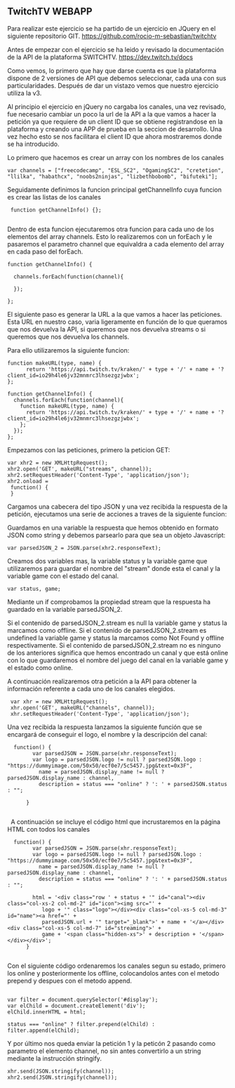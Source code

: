 ## TwitchTV WEBAPP 

Para realizar este ejercicio se ha partido de un ejercicio en JQuery en el siguiente repositorio GIT.
https://github.com/rocio-m-sebastian/twitchtv

Antes de empezar con el ejercicio se ha leido y revisado la documentación de la API de la plataforma SWITCHTV.
https://dev.twitch.tv/docs

Como vemos, lo primero que hay que darse cuenta es que la plataforma dispone de 2 versiones de API que debemos seleccionar, cada una con sus particularidades. Después de dar un vistazo vemos que nuestro ejercicio utiliza la v3.

Al principio el ejercicio en jQuery no cargaba los canales, una vez revisado, fue necesario cambiar un poco la url de la API a la que vamos a hacer la petición ya que requiere de un client ID que se obtiene registrandose en la plataforma y creando una APP de prueba en la seccion de desarrollo. Una vez hecho esto se nos facilitara el client ID que ahora mostraremos donde se ha introducido.

Lo primero que hacemos es crear un array con los nombres de los canales

```
var channels = ["freecodecamp", "ESL_SC2", "OgamingSC2", "cretetion", "llilka", "habathcx", "noobs2ninjas", "lizbethbobomb", "bifuteki"];

```

Seguidamente definimos la funcion principal getChannelInfo cuya funcion es crear las listas de los canales

```
 function getChannelInfo() {};
 
```

Dentro de esta funcion ejecutaremos otra funcion para cada uno de los elementos del array channels. Esto lo realizaremos con un forEach y le pasaremos el parametro channel que equivaldra a cada elemento del array en cada paso del forEach.

```
function getChannelInfo() {

  channels.forEach(function(channel){
    
  });

};

```

El siguiente paso es generar la URL a la que vamos a hacer las peticiones. Esta URL en nuestro caso, varia ligeramente en función de lo que queramos que nos devuelva la API, si queremos que nos devuelva streams o si queremos que nos devuelva los channels.

Para ello utilizaremos la siguiente funcion:

```
function makeURL(type, name) {
      return 'https://api.twitch.tv/kraken/' + type + '/' + name + '?client_id=io29h4le6jv32mnmrc3lhsezgzjwbx';
};
```

```
function getChannelInfo() {
  channels.forEach(function(channel){
    function makeURL(type, name) {
      return 'https://api.twitch.tv/kraken/' + type + '/' + name + '?client_id=io29h4le6jv32mnmrc3lhsezgzjwbx';
    };
  });
};

```

Empezamos con las peticiones, primero la peticion GET:

    var xhr2 = new XMLHttpRequest();
    xhr2.open('GET', makeURL("streams", channel));
    xhr2.setRequestHeader('Content-Type', 'application/json');
    xhr2.onload = 
     function() {
     }
     
Cargamos una cabecera del tipo JSON y una vez recibida la respuesta de la petición, ejecutamos una serie de acciones a traves de la siguiente funcion:

Guardamos en una variable la respuesta que hemos obtenido en formato JSON como string y debemos parsearlo para que sea un objeto Javascript:

    var parsedJSON_2 = JSON.parse(xhr2.responseText);
     
Creamos dos variables mas, la variable status y la variable game que utilizaremos para guardar el nombre del "stream" donde esta el canal y la variable game con el estado del canal.

    var status, game;

Mediante un if comprobamos la propiedad stream que la respuesta ha guardado en la variable parsedJSON_2.

Si el contenido de parsedJSON_2.stream es null la variable game y status la marcamos como offline.
Si el contenido de parsedJSON_2.stream es undefined la variable game y status la marcamos como Not Found y offline respectivamente.
Si el contenido de parsedJSON_2.stream no es ninguno de los anteriores significa que hemos encontrado un canal y que está online con lo que guardaremos el nombre del juego del canal en la variable game y el estado como online.

A continuación realizaremos otra petición a la API para obtener la información referente a cada uno de los canales elegidos.

 ```
  var xhr = new XMLHttpRequest();
  xhr.open('GET', makeURL("channels", channel));
  xhr.setRequestHeader('Content-Type', 'application/json');

```

Una vez recibida la respuesta lanzamos la siguiente función que se encargará de conseguir el logo, el nombre y la descripción del canal:

```
  function() {
        var parsedJSON = JSON.parse(xhr.responseText);
        var logo = parsedJSON.logo != null ? parsedJSON.logo : "https://dummyimage.com/50x50/ecf0e7/5c5457.jpg&text=0x3F",
          name = parsedJSON.display_name != null ? parsedJSON.display_name : channel,
          description = status === "online" ? ': ' + parsedJSON.status : "";

      }
  
```
   
A continuación se incluye el código html que incrustaremos en la página HTML con todos los canales

```
  function() {
        var parsedJSON = JSON.parse(xhr.responseText);
        var logo = parsedJSON.logo != null ? parsedJSON.logo : "https://dummyimage.com/50x50/ecf0e7/5c5457.jpg&text=0x3F",
          name = parsedJSON.display_name != null ? parsedJSON.display_name : channel,
          description = status === "online" ? ': ' + parsedJSON.status : "";
          
        html = '<div class="row ' + status + '" id="canal"><div class="col-xs-2 col-md-2" id="icon"><img src="' + 
           logo + '" class="logo"></div><div class="col-xs-5 col-md-3" id="name"><a href="' + 
           parsedJSON.url + '" target="_blank">' + name + '</a></div><div class="col-xs-5 col-md-7" id="streaming">' + 
           game + '<span class="hidden-xs">' + description + '</span></div></div>';
      }
  
```

Con el siguiente código ordenaremos los canales segun su estado, primero los online y posteriormente los offline, colocandolos antes con el metodo prepend y despues con el metodo append.

```

var filter = document.querySelector('#display');
var elChild = document.createElement('div');
elChild.innerHTML = html;       

status === "online" ? filter.prepend(elChild) : filter.append(elChild);

```

Y por último nos queda enviar la petición 1 y la peticón 2 pasando como parametro el elemento channel, no sin antes convertirlo a un string mediante la instrucción stringify.

```
xhr.send(JSON.stringify(channel));
xhr2.send(JSON.stringify(channel));

```



